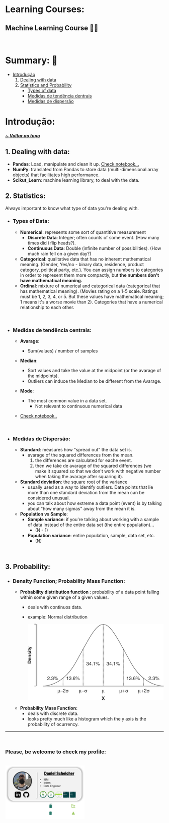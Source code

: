 # **Learning Courses:**

## Machine Learning Course :brain::robot:

<br>

# Summary: :pushpin:

- [Introdução](#introdução)
    1. [Dealing with data](#1-dealing-with-data)
    2. [Statistics and Probability](#2-statistics-and-probability)
        - [Types of data](#types-of-data)
        - [Medidas de tendência dentrais](#medidas-de-tendência-centrais)
        - [Medidas de dispersão](#medidas-de-dispersão)

# **Introdução**:
[:top: ***Voltar ao topo***](#learning-courses)

## 1. **Dealing with data**:
- **Pandas**: Load, manipulate and clean it up. [Check notebook...](./1-intro-pandas-numpy.ipynb)
- **NumPy**: translated from Pandas to store data (multi-dimensional array objects) that facilitates high performance.
- **Scikut_Learn**: machine learning library, to deal with the data.

## 2. **Statistics**:
Always important to know what type of data you're dealing with.

- ### **Types of Data:**
    - **Numerical**: represents some sort of quantitive measurement
        - **Discrete Data**: Integer; often counts of some event. (How many times did i flip heads?).
        - **Continuous Data**: Double (infinite number of possibilities). (How much rain fell on a given day?)
    - **Categorical**: qualitative data that has no inherent mathematical meaning. (Gender, Yes/no - binary data, residence, product category, political party, etc.).
    You can assign numbers to categories in order to represent them more compactly, but **the numbers don't have mathematical meaning.**
    - **Ordinal**: mixture of numerical and categorical data (categorical that has mathematical meaning). (Movies rating on a 1-5 scale. Ratings must be 1, 2, 3, 4, or 5. But these values have mathematical meaning; 1 means it's a worse movie than 2). Categories that have a numerical relationship to each other.

<br>

- ### **Medidas de tendência centrais**:
    - **Avarage**:
        - Sum(values) / number of samples
    - **Median**:
        - Sort values and take the value at the midpoint (or the avarage of the midpoints).
        - Outliers can induce the Median to be different from the Avarage.
    - **Mode**:
        - The most common value in a data set.
            - Not relevant to continuous numerical data
    
    - [Check notebook..](./2-avg-median-mode.ipynb)

<br>

- ### **Medidas de Dispersão**:
    - **Standard**: measures how "spread out" the data set is.
        - avarage of the squared differences from the mean.
            1. the differences are calculated for eache event.
            2. then we take de avarage of the squared differences (we make it squared so that we don't work with negative number when taking the avarage after squaring it).
    - **Standard deviation**: the square root of the variance
        - usually used as a way to identify outliers. Data points that lie more than one standard deviation from the mean can be considered unusual.
        - you can talk about how extreme a data point (event) is by talking about "how many sigmas" away from the mean it is.
    - **Population vs Sample**: 
        - **Sample variance**: if you're talking about working with a sample of data instead of the entire data set (the entire population)...
            - (N - 1)
        - **Population variance**: entire population, sample, data set, etc.
            - (N)

<br>

## **3.  Probability:**

- ### **Density Function; Probability Mass Function:**
    - **Probability distribution function :** probability of a data point falling within some given range of a given values.
        - deals with continuos data.
        - example: Normal distribution

            ![](./images/normal-distribution.jpg)
    - **Probability Mass Function:**
        - deals with discrete data.
        - looks pretty much like a histogram which the y axis is the probability of ocurrency.

***

<br>

### **Please, be welcome to check my profile:**

<br>

<a href="https://github.com/DanScherr">
    <img src="./images/the-end-img.png" width="50%">
</a>